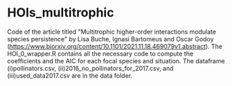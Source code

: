 # HOIs_multitrophic
Code of the article titled "Multitrophic higher-order interactions modulate species persistence" by Lisa Buche, Ignasi Bartomeus and Oscar Godoy (https://www.biorxiv.org/content/10.1101/2021.11.18.469079v1.abstract). The HOI_0_wrapper.R contains all the necessary code to compute the coefficients and the AIC for each focal species and situation. The dataframe (i)pollinators.csv, (ii)2016_no_pollinators_for_2017.csv, and (iii)used_data2017.csv are in the data folder. 
